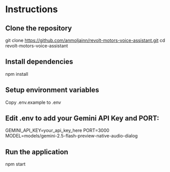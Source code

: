 # Instructions

## Clone the repository

git clone https://github.com/anmoljainn/revolt-motors-voice-assistant.git
cd revolt-motors-voice-assistant


## Install dependencies

npm install


## Setup environment variables

Copy .env.example to .env




## Edit .env to add your Gemini API Key and PORT:

GEMINI_API_KEY=your_api_key_here
PORT=3000 <br>
MODEL=models/gemini-2.5-flash-preview-native-audio-dialog


## Run the application

npm start